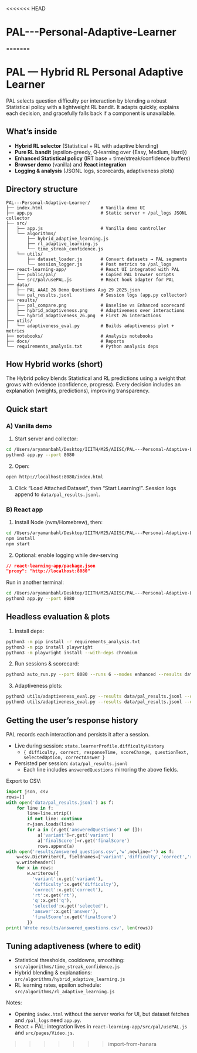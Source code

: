 <<<<<<< HEAD
# PAL---Personal-Adaptive-Learner
=======
# PAL — Hybrid RL Personal Adaptive Learner

PAL selects question difficulty per interaction by blending a robust Statistical policy with a lightweight RL bandit. It adapts quickly, explains each decision, and gracefully falls back if a component is unavailable.

## What’s inside
- **Hybrid RL selector** (Statistical + RL with adaptive blending)
- **Pure RL bandit** (epsilon‑greedy, Q‑learning over {Easy, Medium, Hard})
- **Enhanced Statistical policy** (IRT base + time/streak/confidence buffers)
- **Browser demo** (vanilla) and **React integration**
- **Logging & analysis** (JSONL logs, scorecards, adaptiveness plots)

## Directory structure
```
PAL---Personal-Adaptive-Learner/
├── index.html                      # Vanilla demo UI
├── app.py                          # Static server + /pal_logs JSONL collector
├── src/
│   ├── app.js                      # Vanilla demo controller
│   └── algorithms/
│       ├── hybrid_adaptive_learning.js
│       ├── rl_adaptive_learning.js
│       └── time_streak_confidence.js
│   └── utils/
│       ├── dataset_loader.js       # Convert datasets → PAL segments
│       └── session_logger.js       # Post metrics to /pal_logs
├── react-learning-app/             # React UI integrated with PAL
│   ├── public/pal/                 # Copied PAL browser scripts
│   └── src/pal/usePAL.js           # React hook adapter for PAL
├── data/
│   ├── PAL AAAI 26 Demo Questions Aug 29 2025.json
│   └── pal_results.jsonl           # Session logs (app.py collector)
├── results/
│   ├── pal_compare.png             # Baseline vs Enhanced scorecard
│   ├── hybrid_adaptiveness.png     # Adaptiveness over interactions
│   └── hybrid_adaptiveness_26.png  # First 26 interactions
├── utils/
│   └── adaptiveness_eval.py        # Builds adaptiveness plot + metrics
├── notebooks/                      # Analysis notebooks
├── docs/                           # Reports
└── requirements_analysis.txt       # Python analysis deps
```

## How Hybrid works (short)
The Hybrid policy blends Statistical and RL predictions using a weight that grows with evidence (confidence, progress). Every decision includes an explanation (weights, predictions), improving transparency.

## Quick start
### A) Vanilla demo
1) Start server and collector:
```bash
cd /Users/aryamanbahl/Desktop/IIITH/M25/AIISC/PAL---Personal-Adaptive-Learner
python3 app.py --port 8080
```
2) Open:
```bash
open http://localhost:8080/index.html
```
3) Click “Load Attached Dataset”, then “Start Learning!”. Session logs append to `data/pal_results.jsonl`.

### B) React app
1) Install Node (nvm/Homebrew), then:
```bash
cd /Users/aryamanbahl/Desktop/IIITH/M25/AIISC/PAL---Personal-Adaptive-Learner/react-learning-app
npm install
npm start
```
2) Optional: enable logging while dev‑serving
```json
// react-learning-app/package.json
"proxy": "http://localhost:8080"
```
Run in another terminal:
```bash
cd /Users/aryamanbahl/Desktop/IIITH/M25/AIISC/PAL---Personal-Adaptive-Learner
python3 app.py --port 8080
```

## Headless evaluation & plots
1) Install deps:
```bash
python3 -m pip install -r requirements_analysis.txt
python3 -m pip install playwright
python3 -m playwright install --with-deps chromium
```
2) Run sessions & scorecard:
```bash
python3 auto_run.py --port 8080 --runs 6 --modes enhanced --results data/pal_results.jsonl --plot results/pal_compare.png
```
3) Adaptiveness plots:
```bash
python3 utils/adaptiveness_eval.py --results data/pal_results.jsonl --out results/hybrid_adaptiveness.png
python3 utils/adaptiveness_eval.py --results data/pal_results.jsonl --out results/hybrid_adaptiveness_26.png --limit 26
```

## Getting the user’s response history
PAL records each interaction and persists it after a session.

- Live during session: `state.learnerProfile.difficultyHistory`
  - `{ difficulty, correct, responseTime, scoreChange, questionText, selectedOption, correctAnswer }`
- Persisted per session: `data/pal_results.jsonl`
  - Each line includes `answeredQuestions` mirroring the above fields.

Export to CSV:
```python
import json, csv
rows=[]
with open('data/pal_results.jsonl') as f:
    for line in f:
        line=line.strip()
        if not line: continue
        r=json.loads(line)
        for a in (r.get('answeredQuestions') or []):
            a['variant']=r.get('variant')
            a['finalScore']=r.get('finalScore')
            rows.append(a)
with open('results/answered_questions.csv','w',newline='') as f:
    w=csv.DictWriter(f, fieldnames=['variant','difficulty','correct','rt','q','selected','answer','finalScore'])
    w.writeheader()
    for x in rows:
        w.writerow({
          'variant':x.get('variant'),
          'difficulty':x.get('difficulty'),
          'correct':x.get('correct'),
          'rt':x.get('rt'),
          'q':x.get('q'),
          'selected':x.get('selected'),
          'answer':x.get('answer'),
          'finalScore':x.get('finalScore')
        })
print('Wrote results/answered_questions.csv', len(rows))
```

## Tuning adaptiveness (where to edit)
- Statistical thresholds, cooldowns, smoothing: `src/algorithms/time_streak_confidence.js`
- Hybrid blending & explanations: `src/algorithms/hybrid_adaptive_learning.js`
- RL learning rates, epsilon schedule: `src/algorithms/rl_adaptive_learning.js`

Notes:
- Opening `index.html` without the server works for UI, but dataset fetches and `/pal_logs` need `app.py`.
- React + PAL: integration lives in `react-learning-app/src/pal/usePAL.js` and `src/pages/Video.js`.
>>>>>>> import-from-hanara
